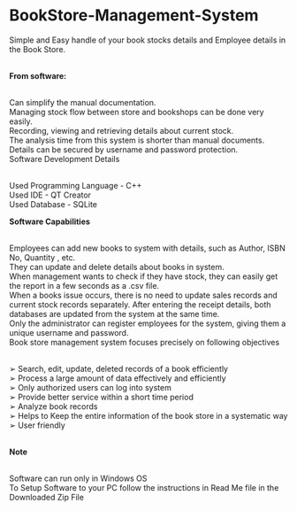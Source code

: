 # BookStore-Management-System

Simple and Easy handle of your book stocks details and Employee details in the Book Store.<br/><br/>

**From software:**<br/><br/>

Can simplify the manual documentation.<br/>
Managing stock flow between store and bookshops can be done very easily.<br/>
Recording, viewing and retrieving details about current stock.<br/>
The analysis time from this system is shorter than manual documents.<br/>
Details can be secured by username and password protection.<br/>
Software Development Details<br/><br/>

Used Programming Language - C++<br/>
Used IDE - QT Creator<br/>
Used Database - SQLite<br/>

**Software Capabilities**<br/><br/>

Employees can add new books to system with details, such as Author, ISBN No, Quantity , etc.<br/>
They can update and delete details about books in system.<br/>
When management wants to check if they have stock, they can easily get the report in a few seconds as a .csv file.<br/>
When a books issue occurs, there is no need to update sales records and current stock records separately. After entering the receipt details, both databases are updated from the system at the same time.<br/>
Only the administrator can register employees for the system, giving them a unique username and password.<br/>
Book store management system focuses precisely on following objectives<br/><br/>

➢ Search, edit, update, deleted records of a book efficiently<br/>
➢ Process a large amount of data effectively and efficiently<br/>
➢ Only authorized users can log into system<br/>
➢ Provide better service within a short time period<br/>
➢ Analyze book records<br/>
➢ Helps to Keep the entire information of the book store in a systematic way<br/>
➢ User friendly<br/><br/>

**Note**<br/><br/>

Software can run only in Windows OS<br/>
To Setup Software to your PC follow the instructions in Read Me file in the Downloaded Zip File<br/>
